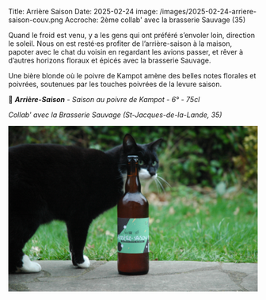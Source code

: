 Title: Arrière Saison
Date: 2025-02-24
image: /images/2025-02-24-arriere-saison-couv.png
Accroche: 2ème collab' avec la brasserie Sauvage (35)

Quand le froid est venu, y a les gens qui ont préféré s’envoler loin, direction le soleil. Nous on est resté·es profiter de l’arrière-saison à la maison, papoter avec le chat du voisin en regardant les avions passer, et rêver à d’autres horizons floraux et épicés avec la brasserie Sauvage.

Une bière blonde où le poivre de Kampot amène des belles notes florales et poivrées, soutenues par les touches poivrées de la levure saison.

🍂 ***Arrière-Saison** - Saison au poivre de Kampot - 6° - 75cl*

*Collab' avec la Brasserie Sauvage (St-Jacques-de-la-Lande, 35)*



![](/images/2025-02-24-arriere-saison-01.jpg)









